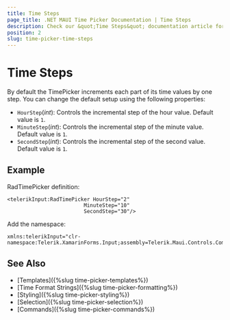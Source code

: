 ```yaml
---
title: Time Steps
page_title: .NET MAUI Time Picker Documentation | Time Steps
description: Check our &quot;Time Steps&quot; documentation article for Telerik TimePicker for .NET MAUI.
position: 2
slug: time-picker-time-steps
---
```


# Time Steps

By default the TimePicker increments each part of its time values by one step. You can change the default setup using the following properties:

* `HourStep`(*int*): Controls the incremental step of the hour value. Default value is `1`.
* `MinuteStep`(*int*): Controls the incremental step of the minute value. Default value is `1`. 
* `SecondStep`(*int*): Controls the incremental step of the second value. Default value is `1`.

## Example

RadTimePicker definition:

```XAML
<telerikInput:RadTimePicker HourStep="2" 
                         MinuteStep="10" 
                         SecondStep="30"/>
```

Add the namespace:

```XAML
xmlns:telerikInput="clr-namespace:Telerik.XamarinForms.Input;assembly=Telerik.Maui.Controls.Compatibility"
```

## See Also

- [Templates]({%slug time-picker-templates%})
- [Time Format Strings]({%slug time-picker-formatting%})
- [Styling]({%slug time-picker-styling%})
- [Selection]({%slug time-picker-selection%})
- [Commands]({%slug time-picker-commands%})
